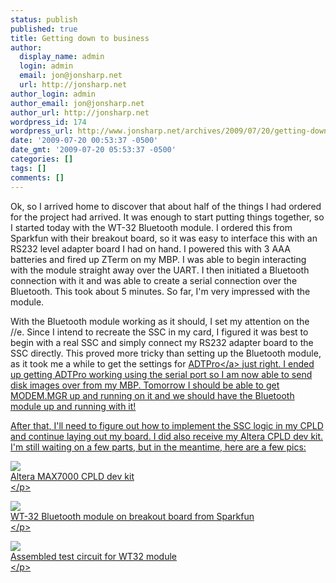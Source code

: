 ```yaml
---
status: publish
published: true
title: Getting down to business
author:
  display_name: admin
  login: admin
  email: jon@jonsharp.net
  url: http://jonsharp.net
author_login: admin
author_email: jon@jonsharp.net
author_url: http://jonsharp.net
wordpress_id: 174
wordpress_url: http://www.jonsharp.net/archives/2009/07/20/getting-down-to-business/
date: '2009-07-20 00:53:37 -0500'
date_gmt: '2009-07-20 05:53:37 -0500'
categories: []
tags: []
comments: []
---
```

<p>Ok, so I arrived home to discover that about half of the things I had ordered for the project had arrived.  It was enough to start putting things together, so I started today with the WT-32 Bluetooth module.  I ordered this from Sparkfun with their breakout board, so it was easy to interface this with an RS232 level adapter board I had on hand.  I powered this with 3 AAA batteries and fired up ZTerm on my MBP.  I was able to begin interacting with the module straight away over the UART.  I then initiated a Bluetooth connection with it and was able to create a serial connection over the Bluetooth.  This took about 5 minutes.  So far, I'm very impressed with the module.</p>
<p>With the Bluetooth module working as it should, I set my attention on the &#47;&#47;e.  Since I intend to recreate the SSC in my card, I figured it was best to begin with a real SSC and simply connect my RS232 adapter board to the SSC directly.  This proved more tricky than setting up the Bluetooth module, as it took me a while to get the settings for <a href="http:&#47;&#47;adtpro.sourceforge.net&#47;">ADTPro<&#47;a> just right.  I ended up getting ADTPro working using the serial port so I am now able to send disk images over from my MBP.  Tomorrow I should be able to get MODEM.MGR up and running on it and we should have the Bluetooth module up and running with it!</p>
<p>After that, I'll need to figure out how to implement the SSC logic in my CPLD and continue laying out my board.  I did also receive my Altera CPLD dev kit.  I'm still waiting on a few parts, but in the meantime, here are a few pics:</p>
<p>
<img src="http:&#47;&#47;jonsharp.net&#47;images&#47;IMG_8501.jpg"&#47;><br />
Altera MAX7000 CPLD dev kit<br />
<&#47;p></p>
<p>
<img src="http:&#47;&#47;jonsharp.net&#47;images&#47;IMG_8504.jpg"&#47;><br />
WT-32 Bluetooth module on breakout board from Sparkfun<br />
<&#47;p></p>
<p>
<img src="http:&#47;&#47;jonsharp.net&#47;images&#47;IMG_8506.jpg"&#47;><br />
Assembled test circuit for WT32 module<br />
<&#47;p></p>
